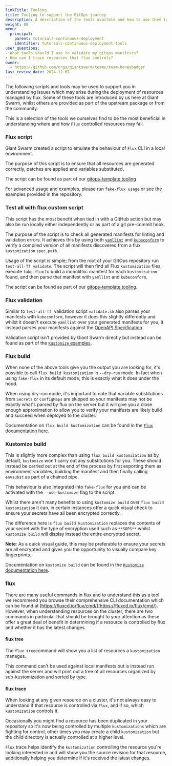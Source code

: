 ```yaml
---
linkTitle: Tooling
title: Tooling to support the GitOps journey
description: A description of the tools availble and how to use them to augment the GitOps journey.
weight: 80
menu:
  principal:
    parent: tutorials-continuous-deployment
    identifier: tutorials-continuous-deployment-tools
user_questions:
- What tools should I use to validate my gitops manifests?
- How can I trace resources that flux controls?
owner:
  - https://github.com/orgs/giantswarm/teams/team-honeybadger
last_review_date: 2024-11-07
---
```


The following scripts and tools may be used to support you in understanding issues which may arise during the deployment of resources managed by flux. Some of these tools are introduced by us here at Giant Swarm, whilst others are provided as part of the upstream package or from the community.

This is a selection of the tools we ourselves find to be the most beneficial in understanding where and how `Flux` controlled resources may fail.

### Flux script

Giant Swarm created a script to emulate the behaviour of `Flux` CLI in a local environment.

The purpose of this script is to ensure that all resources are generated correctly, patches are applied and variables substituted.

The script can be found as part of our [gitops-template tooling](https://github.com/giantswarm/gitops-template/tree/main/tools)

For advanced usage and examples, please run `fake-flux usage` or see the examples provided in the repository.

### Test all with flux custom script

This script has the most benefit when tied in with a GitHub action but may also be run locally either independently or as part of a git pre-commit hook.

The purpose of the script is to check all generated manifests for linting and validation errors. It achieves this by using both [`yamllint`](https://github.com/adrienverge/yamllint) and [`kubeconform`](https://github.com/yannh/kubeconform) to verify a compiled version of all manifests discovered from a flux `kustomization`
`spec.path`.

Usage of the script is simple; from the root of your GitOps repository run `test-all-ff validate`. The script will then find all Flux `kustomization` files, execute `fake-flux` to build a monolithic manifest for each `kustomization` found, and then parse that manifest with `yamllint` and `kubeconform`.

The script can be found as part of our [gitops-template tooling](https://github.com/giantswarm/gitops-template/tree/main/tools).

### Flux validation

Similar to `test-all-ff`, validation script `validate.sh` also parses your manifests with `kubeconform`, however it does this slightly differently and whilst it doesn't execute `yamllint` over your generated manifests for you, it instead parses your manifests against the [OpenAPI Specification](https://github.com/OAI/OpenAPI-Specification).

Validation script isn't provided by Giant Swarm directly but instead can be found as part of the [`Kustomize`
examples](https://github.com/fluxcd/flux2-kustomize-helm-example/tree/main/scripts).

### Flux build

When none of the above tools give you the output you are looking for, it's possible to call `flux build kustomization` in `--dry-run` mode. In fact when using `fake-flux` in its default mode, this is exactly what it does under the hood.

When using dry-run mode, it's important to note that variable substitutions from `Secrets` or `ConfigMaps` are skipped so your manifests may not be exactly what's parsed by flux on the server but it will give you a close enough approximation to allow you to verify your manifests are likely build and succeed when deployed to the cluster.

Documentation on `flux build kustomization` can be found in the [`Flux` documentation here](https://fluxcd.io/flux/cmd/flux_build_kustomization/).

### Kustomize build

This is slightly more complex than using `flux build kustomization` as by default, `kustomize` won't carry out any substitutions for you. These should instead be carried out at the end of the process by first exporting them as environment variables, building the manifest and then finally calling `envsubst` as part of a chained pipe.

This behaviour is also integrated into `fake-flux` for you and can be activated with the `--use-kustomize` flag to the script.

Whilst there aren't many benefits to using `kustomize build` over `flux build kustomization` it can, in certain instances offer a quick visual check to ensure your secrets have all been encrypted correctly.

The difference here is `flux build kustomization` replaces the contents of your secret with the type of encryption used such as `**SOPS**` whilst `kustomize build` will display instead the entire encrypted secret.

__Note__: As a quick visual guide, this may be preferable to ensure your secrets are all encrypted and gives you the opportunity to visually compare key fingerprints.

Documentation on `kustomize build` can be found in the [`Kustomize` documentation here](https://kubectl.docs.kubernetes.io/references/kustomize/cmd/build/).

### flux

There are many useful commands in flux and to understand this as a tool we recommend you browse their comprehensive CLI documentation which can be found at [https://fluxcd.io/flux/cmd/](https://fluxcd.io/flux/cmd/). However, when understanding resources on the cluster, there are two commands in particular that should be brought to your attention as these offer a great deal of benefit in determining if a resource is controlled by flux and whether it has the latest changes.

#### flux tree

The `flux tree`command will show you a list of resources a `kustomization` manages.

This command can't be used against local manifests but is instead run against the server and will print out
a tree of all resources organized by sub-kustomization and sorted by type.

#### flux trace

When looking at any given resource on a cluster, it's not always easy to understand if that resource is controlled via `Flux`, and if so, which `kustomization` controls it.

Occasionally you might find a resource has been duplicated in your repository so it's now being controlled by multiple `kustomizations` which are fighting for control, other times you may create a child `kustomization` but the child directory is actually controlled at a higher level.

`Flux` trace helps identify the `kustomization` controlling the resource you're looking interested in and will show you the source revision for that resource, additionally helping you determine if it's received the latest changes.
